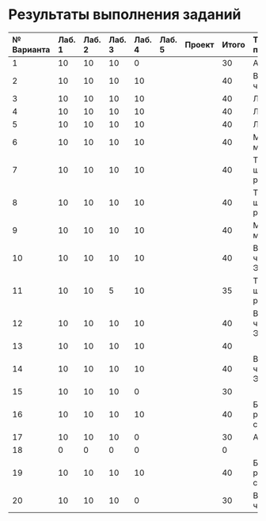 # Результаты выполнения заданий

| № Варианта  | Лаб. 1 | Лаб. 2 | Лаб. 3 | Лаб. 4 | Лаб. 5 | Проект | Итого | Тема проекта |
|:------------|:-------|:-------|:-------|:-------|:-------|:-------|:------|:-------------|
| 1           | 10     | 10     | 10     | 0      |        |        | 30    | Анализ ДНК   |
| 2           | 10     | 10     | 10     | 10     |        |        | 40    | Вычисление числа $\pi$ |
| 3           | 10     | 10     | 10     | 10     |        |        | 40    | Лабиринт |
| 4           | 10     | 10     | 10     | 10     |        |        | 40    | Лабиринт |
| 5           | 10     | 10     | 10     | 10     |        |        | 40    | Лабиринт |
| 6           | 10     | 10     | 10     | 10     |        |        | 40    | Московское метро |
| 7           | 10     | 10     | 10     | 10     |        |        | 40    | Теория шести рукопожатий |
| 8           | 10     | 10     | 10     | 10     |        |        | 40    | Теория шести рукопожатий |
| 9           | 10     | 10     | 10     | 10     |        |        | 40    | Московское метро |
| 10          | 10     | 10     | 10     | 10     |        |        | 40    | Вычисление числа Эйлера |
| 11          | 10     | 10     |  5     | 10     |        |        | 35    | Теория шести рукопожатий |
| 12          | 10     | 10     | 10     | 10     |        |        | 40    | Вычисление числа Эйлера |
| 13          | 10     | 10     | 10     | 10     |        |        | 40    ||
| 14          | 10     | 10     | 10     | 10     |        |        | 40    | Вычисление числа Эйлера |
| 15          | 10     | 10     | 10     | 0      |        |        | 30    ||
| 16          | 10     | 10     | 10     | 10     |        |        | 40    | Баланс расстановки скобок |
| 17          | 10     | 10     | 10     | 0      |        |        | 30    | Анализ ДНК    |
| 18          |  0     |  0     |  0     | 0      |        |        |  0    ||
| 19          | 10     | 10     | 10     | 10     |        |        | 40    | Баланс расстановки скобок |
| 20          | 10     | 10     | 10     | 0      |        |        | 30    | Вычисление числа $\pi$ |
